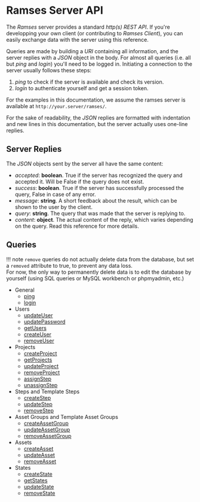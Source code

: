 # Ramses Server API

The *Ramses* server provides a standard *http(s) REST API*. If you're developping your own client (or contributing to *Ramses Client*), you can easily exchange data with the server using this reference.

Queries are made by building a *URI* containing all information, and the server replies with a *JSON* object in the body. For almost all queries (i.e. all but *ping* and *login*) you'll need to be logged in. Initiating a connection to the server usually follows these steps:

1. *ping* to check if the server is available and check its version.
2. *login* to authenticate yourself and get a session token.

For the examples in this documentation, we assume the ramses server is available at `http://your.server/ramses/`.

For the sake of readability, the *JSON* replies are formatted with indentation and new lines in this documentation, but the server actually uses one-line replies.

## Server Replies

The *JSON* objects sent by the server all have the same content:

- *accepted*: **boolean**. True if the server has recognized the query and accepted it. Will be False if the query does not exist.
- *success*: **boolean**. True if the server has successfully processed the query, False in case of any error.
- *message*: **string**. A short feedback about the result, which can be shown to the user by the client.
- *query*: **string**. The query that was made that the server is replying to.
- *content*: **object**. The actual content of the reply, which varies depending on the query. Read this reference for more details.

## Queries

!!! note
    `remove` queries do not actually delete data from the database, but set a `removed` attribute to true, to prevent any data loss.  
    For now, the only way to permanently delete data is to edit the database by yourself (using SQL queries or MySQL workbench or phpmyadmin, etc.)

- General
    - [ping](general.md#ping)
    - [login](general.md#login)
- Users
    - [updateUser](users.md#updateuser)
    - [updatePassword](users.md#updatepassword)
    - [getUsers](users.md#getusers)
    - [createUser](users.md#createuser)
    - [removeUser](users.md#removeuser)
- Projects
    - [createProject](projects#createproject)
    - [getProjects](projects#getprojects)
    - [updateProject](projects#updateproject)
    - [removeProject](projects#removeproject)
    - [assignStep](projects#assignstep)
    - [unassignStep](projects#unassignstep)
- Steps and Template Steps
    - [createStep](steps#createstep)
    - [updateStep](steps#updatestep)
    - [removeStep](steps#removestep)
- Asset Groups and Template Asset Groups
    - [createAssetGroup](assetgroups#createassetgroup)
    - [updateAssetGroup](assetgroups#updateassetgroup)
    - [removeAssetGroup](assetgroups#removeassetgroup)
- Assets
    - [createAsset](assets#createasset)
    - [updateAsset](assets#updateasset)
    - [removeAsset](assets#removeasset)
- States
    - [createState](states#createstate)
    - [getStates](states#getstates)
    - [updateState](states#updatestate)
    - [removeState](states#removeState)